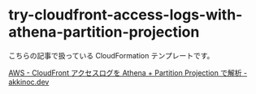 # try-cloudfront-access-logs-with-athena-partition-projection

こちらの記事で扱っている CloudFormation テンプレートです。

[AWS - CloudFront アクセスログを Athena + Partition Projection で解析 - akkinoc.dev](https://akkinoc.dev/posts/2021/11/29/aws-cloudfront-access-logs-with-athena-partition-projection/)
